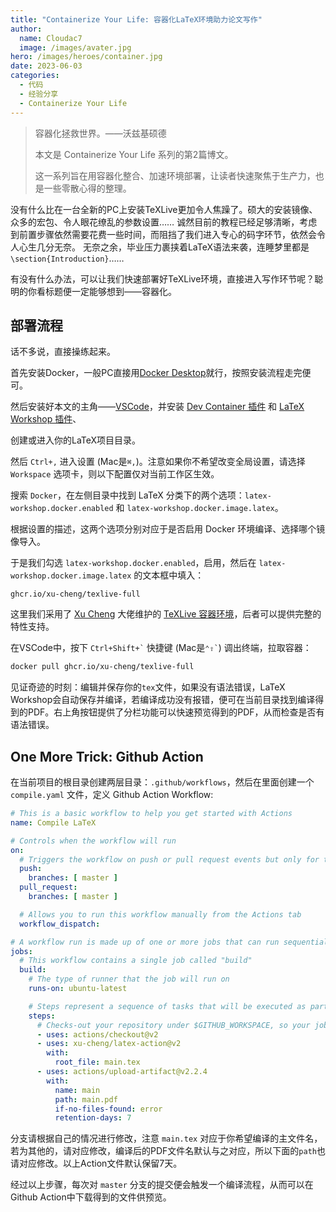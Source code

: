 ```yaml
---
title: "Containerize Your Life: 容器化LaTeX环境助力论文写作"
author: 
  name: Cloudac7
  image: /images/avater.jpg
hero: /images/heroes/container.jpg
date: 2023-06-03
categories:
  - 代码
  - 经验分享
  - Containerize Your Life
---
```


> 容器化拯救世界。——沃兹基硕德
> 
> 本文是 Containerize Your Life 系列的第2篇博文。
> 
> 这一系列旨在用容器化整合、加速环境部署，让读者快速聚焦于生产力，也是一些零散心得的整理。

没有什么比在一台全新的PC上安装TeXLive更加令人焦躁了。硕大的安装镜像、众多的宏包、令人眼花缭乱的参数设置……
诚然目前的教程已经足够清晰，考虑到前置步骤依然需要花费一些时间，而阻挡了我们进入专心的码字环节，依然会令人心生几分无奈。
无奈之余，毕业压力裹挟着LaTeX语法来袭，连睡梦里都是`\section{Introduction}`……

有没有什么办法，可以让我们快速部署好TeXLive环境，直接进入写作环节呢？聪明的你看标题便一定能够想到——容器化。

## 部署流程

话不多说，直接操练起来。

首先安装Docker，一般PC直接用[Docker Desktop](https://www.docker.com/products/docker-desktop/)就行，按照安装流程走完便可。

然后安装好本文的主角——[VSCode](https://code.visualstudio.com/)，并安装 [Dev Container 插件](https://marketplace.visualstudio.com/items?itemName=ms-vscode-remote.remote-containers) 和 [LaTeX Workshop 插件](https://marketplace.visualstudio.com/items?itemName=James-Yu.latex-workshop)、

创建或进入你的LaTeX项目目录。

然后 `Ctrl+,` 进入设置 (Mac是`⌘,`)。注意如果你不希望改变全局设置，请选择 `Workspace` 选项卡，则以下配置仅对当前工作区生效。

搜索 `Docker`，在左侧目录中找到 LaTeX 分类下的两个选项：`latex-workshop.docker.enabled` 和 `latex-workshop.docker.image.latex`。

根据设置的描述，这两个选项分别对应于是否启用 Docker 环境编译、选择哪个镜像导入。

于是我们勾选 `latex-workshop.docker.enabled`，启用，然后在 `latex-workshop.docker.image.latex` 的文本框中填入：

```
ghcr.io/xu-cheng/texlive-full
```

这里我们采用了 [Xu Cheng](https://github.com/xu-cheng) 大佬维护的 [TeXLive 容器环境](https://github.com/xu-cheng/latex-docker)，后者可以提供完整的特性支持。

在VSCode中，按下 <code>Ctrl+Shift+\`</code> 快捷键 (Mac是<code>⌃⇧\`</code>) 调出终端，拉取容器：

```bash
docker pull ghcr.io/xu-cheng/texlive-full
```

见证奇迹的时刻：编辑并保存你的`tex`文件，如果没有语法错误，LaTeX Workshop会自动保存并编译，若编译成功没有报错，便可在当前目录找到编译得到的PDF。右上角按钮提供了分栏功能可以快速预览得到的PDF，从而检查是否有语法错误。

## One More Trick: Github Action

在当前项目的根目录创建两层目录：`.github/workflows`，然后在里面创建一个 `compile.yaml` 文件，定义 Github Action Workflow:

```yaml
# This is a basic workflow to help you get started with Actions
name: Compile LaTeX

# Controls when the workflow will run
on:
  # Triggers the workflow on push or pull request events but only for the main branch
  push:
    branches: [ master ]
  pull_request:
    branches: [ master ]

  # Allows you to run this workflow manually from the Actions tab
  workflow_dispatch:

# A workflow run is made up of one or more jobs that can run sequentially or in parallel
jobs:
  # This workflow contains a single job called "build"
  build:
    # The type of runner that the job will run on
    runs-on: ubuntu-latest

    # Steps represent a sequence of tasks that will be executed as part of the job
    steps:
      # Checks-out your repository under $GITHUB_WORKSPACE, so your job can access it
      - uses: actions/checkout@v2
      - uses: xu-cheng/latex-action@v2
        with:
          root_file: main.tex
      - uses: actions/upload-artifact@v2.2.4
        with:
          name: main 
          path: main.pdf
          if-no-files-found: error
          retention-days: 7
```

分支请根据自己的情况进行修改，注意 `main.tex` 对应于你希望编译的主文件名，若为其他的，请对应修改，编译后的PDF文件名默认与之对应，所以下面的`path`也请对应修改。以上Action文件默认保留7天。

经过以上步骤，每次对 `master` 分支的提交便会触发一个编译流程，从而可以在Github Action中下载得到的文件供预览。
